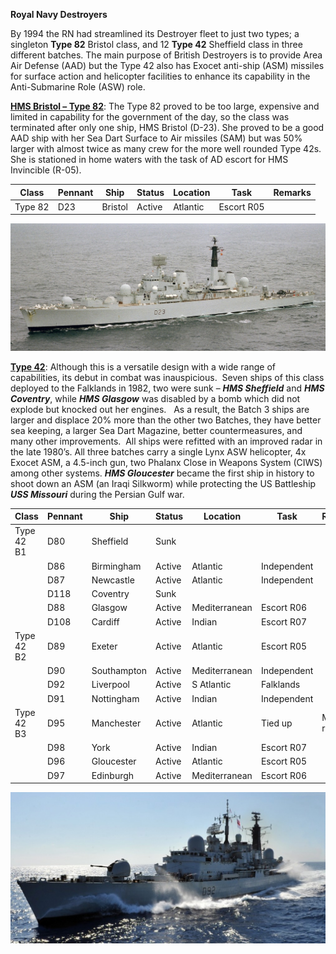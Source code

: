 **Royal Navy Destroyers**

By 1994 the RN had streamlined its Destroyer fleet to just two types; a
singleton **Type 82** Bristol class, and 12 **Type 42** Sheffield class
in three different batches. The main purpose of British Destroyers is to
provide Area Air Defense (AAD) but the Type 42 also has Exocet anti-ship
(ASM) missiles for surface action and helicopter facilities to enhance
its capability in the Anti-Submarine Role (ASW) role.

[**HMS Bristol –
Type 82**](https://en.wikipedia.org/wiki/Type_82_destroyer): The Type 82
proved to be too large, expensive and limited in capability for the
government of the day, so the class was terminated after only one ship,
HMS Bristol (D-23). She proved to be a good AAD ship with her Sea Dart
Surface to Air missiles (SAM) but was 50% larger with almost twice as
many crew for the more well rounded Type 42s. She is stationed in home
waters with the task of AD escort for HMS Invincible
(R-05).

| Class   | Pennant | Ship    | Status | Location | Task       | Remarks |
| ------- | ------- | ------- | ------ | -------- | ---------- | ------- |
| Type 82 | D23     | Bristol | Active | Atlantic | Escort R05 |         |

![](/assets/images/nato/uk/navy/destroyers/image1.jpeg)

[**Type 42**](http://www.hazegray.org/navhist/rn/destroyers/type42/):
Although this is a versatile design with a wide range of capabilities,
its debut in combat was inauspicious.  Seven ships of this class
deployed to the Falklands in 1982, two were sunk – ***HMS Sheffield***
and ***HMS Coventry***, while ***HMS Glasgow*** was disabled by a bomb
which did not explode but knocked out her engines.   As a result, the
Batch 3 ships are larger and displace 20% more than the other two
Batches, they have better sea keeping, a larger Sea Dart Magazine,
better countermeasures, and many other improvements.  All ships were
refitted with an improved radar in the late 1980’s. All three batches
carry a single Lynx ASW helicopter, 4x Exocet ASM, a 4.5-inch gun, two
Phalanx Close in Weapons System (CIWS) among other systems. ***HMS
Gloucester*** became the first ship in history to shoot down an ASM (an
Iraqi Silkworm) while protecting the US Battleship ***USS Missouri***
during the Persian Gulf
war.

| Class      | Pennant | Ship        | Status | Location      | Task        | Remarks     |
| ---------- | ------- | ----------- | ------ | ------------- | ----------- | ----------- |
| Type 42 B1 | D80     | Sheffield   | Sunk   |               |             |             |
|            | D86     | Birmingham  | Active | Atlantic      | Independent |             |
|            | D87     | Newcastle   | Active | Atlantic      | Independent |             |
|            | D118    | Coventry    | Sunk   |               |             |             |
|            | D88     | Glasgow     | Active | Mediterranean | Escort R06  |             |
|            | D108    | Cardiff     | Active | Indian        | Escort R07  |             |
| Type 42 B2 | D89     | Exeter      | Active | Atlantic      | Escort R05  |             |
|            | D90     | Southampton | Active | Mediterranean | Independent |             |
|            | D92     | Liverpool   | Active | S Atlantic    | Falklands   |             |
|            | D91     | Nottingham  | Active | Indian        | Independent |             |
| Type 42 B3 | D95     | Manchester  | Active | Atlantic      | Tied up     | Minor refit |
|            | D98     | York        | Active | Indian        | Escort R07  |             |
|            | D96     | Gloucester  | Active | Atlantic      | Escort R05  |             |
|            | D97     | Edinburgh   | Active | Mediterranean | Escort R06  |             |

![](/assets/images/nato/uk/navy/destroyers/image2.jpg)
